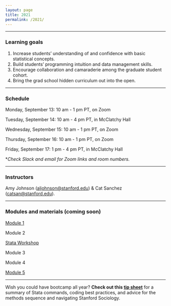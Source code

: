 ```yaml
---
layout: page
title: 2021
permalink: /2021/
---
```


---
### Learning goals

1. Increase students’ understanding of and confidence with basic statistical concepts.
2. Build students’ programming intuition and data management skills.
3. Encourage collaboration and camaraderie among the graduate student cohort.
4. Bring the grad school hidden curriculum out into the open.

---
### Schedule
Monday, September 13: 10 am - 1 pm PT, on Zoom 

Tuesday, September 14: 10 am - 4 pm PT, in McClatchy Hall 

Wednesday, September 15: 10 am - 1 pm PT, on Zoom 

Thursday, September 16: 10  am - 1 pm PT, on Zoom 

Friday, September 17: 1 pm - 4 pm PT, in McClatchy Hall 

**Check Slack and email for Zoom links and room numbers.*

---
### Instructors
Amy Johnson (aljohnson@stanford.edu) & Cat Sanchez (catsan@stanford.edu).

---
### Modules and materials (coming soon) 
[Module 1](2021/2021_bootcamp_m1.md)

Module 2 

[Stata Workshop](https://aljohnson-soc.github.io/StataWorkshop/)

Module 3 

Module 4 

[Module 5](2021/2021_bootcamp_m5.md) 

---
Wish you could have bootcamp all year? **Check out this [tip sheet](https://docs.google.com/document/d/1Vq7agXso7AfIsLxmHMkUNYp_J6rcivfqiQKHzrea_Jg/edit)** for a summary of Stata commands, coding best practices, and advice for the methods sequence and navigating Stanford Sociology.  
